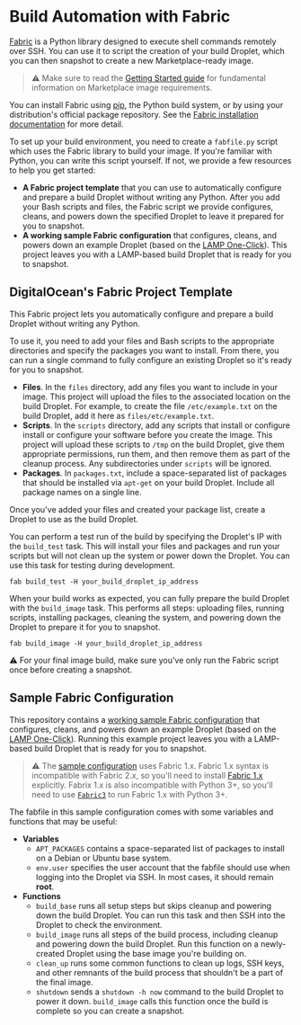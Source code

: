 # Build Automation with Fabric

[Fabric](http://www.fabfile.org/index.html) is a Python library designed to execute shell commands remotely over SSH. You can use it to script the creation of your build Droplet, which you can then snapshot to create a new Marketplace-ready image.

> :warning: Make sure to read the [Getting Started guide](marketplace_docs/getting-started.md) for fundamental information on Marketplace image requirements.

You can install Fabric using [pip](https://pip.pypa.io/en/stable/), the Python build system, or by using your distribution's official package repository. See the [Fabric installation documentation](http://www.fabfile.org/installing.html) for more detail.

To set up your build environment, you need to create a `fabfile.py` script which uses the Fabric library to build your image. If you're familiar with Python, you can write this script yourself. If not, we provide a few resources to help you get started:

* **A Fabric project template** that you can use to automatically configure and prepare a build Droplet without writing any Python. After you add your Bash scripts and files, the Fabric script we provide configures, cleans, and powers down the specified Droplet to leave it prepared for you to snapshot.
* **A working sample Fabric configuration** that configures, cleans, and powers down an example Droplet (based on the [LAMP One-Click](https://marketplace.digitalocean.com/apps/lamp)). This project leaves you with a LAMP-based build Droplet that is ready for you to snapshot.

## DigitalOcean's Fabric Project Template

This Fabric project lets you automatically configure and prepare a build Droplet without writing any Python.

To use it, you need to add your files and Bash scripts to the appropriate directories and specify the packages you want to install. From there, you can run a single command to fully configure an existing Droplet so it's ready for you to snapshot.

* **Files**. In the `files` directory, add any files you want to include in your image. This project will upload the files to the associated location on the build Droplet. For example, to create the file `/etc/example.txt` on the build Droplet, add it here as `files/etc/example.txt`.
* **Scripts**. In the `scripts` directory, add any scripts that install or configure install or configure your software before you create the image. This project will upload these scripts to `/tmp` on the build Droplet, give them appropriate permissions, run them, and then remove them as part of the cleanup process. Any subdirectories under `scripts` will be ignored.
* **Packages**. In `packages.txt`, include a space-separated list of packages that should be installed via `apt-get` on your build Droplet. Include all package names on a single line.

Once you've added your files and created your package list, create a Droplet to use as the build Droplet.

You can perform a test run of the build by specifying the Droplet's IP with the `build_test` task. This will install your files and packages and run your scripts but will not clean up the system or power down the Droplet. You can use this task for testing during development.

```
fab build_test -H your_build_droplet_ip_address
```

When your build works as expected, you can fully prepare the build Droplet with the `build_image` task. This performs all steps: uploading files, running scripts, installing packages, cleaning the system, and powering down the Droplet to prepare it for you to snapshot.

```
fab build_image -H your_build_droplet_ip_address
```

:warning: For your final image build, make sure you've only run the Fabric script once before creating a snapshot.

## Sample Fabric Configuration

This repository contains a [working sample Fabric configuration](marketplace_docs/samples/LAMP.zip) that configures, cleans, and powers down an example Droplet (based on the [LAMP One-Click](https://marketplace.digitalocean.com/apps/lamp)). Running this example project leaves you with a LAMP-based build Droplet that is ready for you to snapshot.

>  :warning: The [sample configuration](samples/LAMP.zip) uses Fabric 1.x. Fabric 1.x syntax is incompatible with Fabric 2.x, so you'll need to install [Fabric 1.x](http://www.fabfile.org/installing-1.x.html) explicitly. Fabrix 1.x is also incompatible with Python 3+, so you'll need to use [`Fabric3`](https://pypi.org/project/Fabric3/) to run Fabric 1.x with Python 3+.

The fabfile in this sample configuration comes with some variables and functions that may be useful:

* **Variables**
  * `APT_PACKAGES` contains a space-separated list of packages to install on a Debian or Ubuntu base system.
  * `env.user` specifies the user account that the fabfile should use when logging into the Droplet via SSH. In most cases, it should remain **root**.
* **Functions**
  * `build_base` runs all setup steps but skips cleanup and powering down the build Droplet. You can run this task and then SSH into the Droplet to check the environment.
  * `build_image` runs all steps of the build process, including cleanup and powering down the build Droplet. Run this function on a newly-created Droplet using the base image you're building on.
  * `clean_up` runs some common functions to clean up logs, SSH keys, and other remnants of the build process that shouldn't be a part of the final image.
  * `shutdown` sends a `shutdown -h now` command to the build Droplet to power it down. `build_image` calls this function once the build is complete so you can create a snapshot.